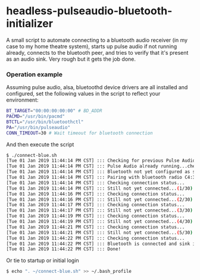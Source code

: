# headless-pulseaudio-bluetooth-initializer
A small script to automate connecting to a bluetooth audio receiver (in my case to my home theatre system), starts up pulse audio if not running already, connects to the bluetooth peer, and tries to verify that it's present as an audio sink. Very rough but it gets the job done.

### Operation example
Assuming pulse audio, alsa, bluetoothd device drivers are all installed and configured, set the following values in the script to reflect your environment:
```bash
BT_TARGET="00:00:00:00:00" # BD_ADDR 
PACMD="/usr/bin/pacmd"
BTCTL="/usr/bin/bluetoothctl"
PA="/usr/bin/pulseaudio"
CONN_TIMEOUT=30 # Wait timeout for bluetooth connection
```

And then execute the script
```bash
$ ./connect-blue.sh
[Tue 01 Jan 2019 11:44:14 PM CST] ::: Checking for previous Pulse Audio PIDs
[Tue 01 Jan 2019 11:44:14 PM CST] ::: Pulse Audio already running...checking if bluetooth is configured as sink...
[Tue 01 Jan 2019 11:44:14 PM CST] ::: Bluetooth not yet configured as sink...configuring
[Tue 01 Jan 2019 11:44:14 PM CST] ::: Pairing with bluetooth radio C4:30:18:11:BF:76
[Tue 01 Jan 2019 11:44:14 PM CST] ::: Checking connection status...
[Tue 01 Jan 2019 11:44:14 PM CST] ::: Still not yet connected...(1/30)
[Tue 01 Jan 2019 11:44:16 PM CST] ::: Checking connection status...
[Tue 01 Jan 2019 11:44:16 PM CST] ::: Still not yet connected...(2/30)
[Tue 01 Jan 2019 11:44:17 PM CST] ::: Checking connection status...
[Tue 01 Jan 2019 11:44:17 PM CST] ::: Still not yet connected...(3/30)
[Tue 01 Jan 2019 11:44:19 PM CST] ::: Checking connection status...
[Tue 01 Jan 2019 11:44:19 PM CST] ::: Still not yet connected...(4/30)
[Tue 01 Jan 2019 11:44:21 PM CST] ::: Checking connection status...
[Tue 01 Jan 2019 11:44:21 PM CST] ::: Still not yet connected...(5/30)
[Tue 01 Jan 2019 11:44:22 PM CST] ::: Checking connection status...
[Tue 01 Jan 2019 11:44:22 PM CST] ::: Bluetooth is connected and sink is set!
[Tue 01 Jan 2019 11:44:22 PM CST] ::: Done!
```

Or tie to startup or initial login
```bash
$ echo ". ~/connect-blue.sh" >> ~/.bash_profile
```
